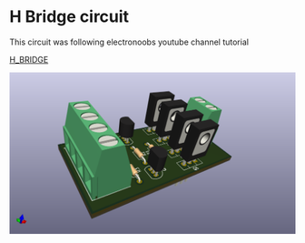 # H Bridge circuit
This circuit was following electronoobs youtube channel tutorial

[H_BRIDGE](https://electronoobs.com/eng_circuitos_tut1.php)

<p align="center">
<img src="./images/h_bridge_3d.png"/>
</p>
